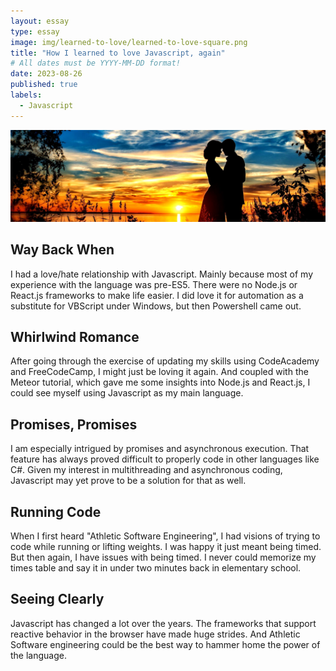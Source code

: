 ```yaml
---
layout: essay
type: essay
image: img/learned-to-love/learned-to-love-square.png
title: "How I learned to love Javascript, again"
# All dates must be YYYY-MM-DD format!
date: 2023-08-26
published: true
labels:
  - Javascript
---
```


<img class="img-fluid" alt="lovers at sunset" src="../img/learned-to-love/learned-to-love.png">

## Way Back When

I had a love/hate relationship with Javascript. Mainly because most of my experience with the language was pre-ES5. There were no Node.js or React.js frameworks to make life easier. I did love it for automation as a substitute for VBScript under
Windows, but then Powershell came out.

## Whirlwind Romance

After going through the exercise of updating my skills using CodeAcademy and FreeCodeCamp, I might just be loving it again. And coupled with the Meteor tutorial, which gave me some insights into Node.js and React.js, I could see myself using
Javascript as my main language.

## Promises, Promises

I am especially intrigued by promises and asynchronous execution. That feature has always proved difficult to properly code in other languages like C#. Given my interest in multithreading and asynchronous coding, Javascript may yet prove to be a
solution for that as well.

## Running Code

When I first heard "Athletic Software Engineering", I had visions of trying to code while running or lifting weights. I was happy it just meant being timed. But then again, I have issues with being timed. I never could memorize my times table and say
it in under two minutes back in elementary school.

## Seeing Clearly

Javascript has changed a lot over the years. The frameworks that support reactive behavior in the browser have made huge strides. And Athletic Software engineering could be the best way to hammer home the power of the language.
